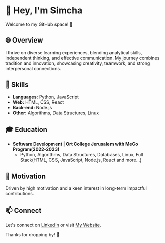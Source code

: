# 👋 Hey, I'm Simcha

Welcome to my GitHub space! 🚀

## 🌐 Overview

I thrive on diverse learning experiences, blending analytical skills, independent thinking, and effective communication. My journey combines tradition and innovation, showcasing creativity, teamwork, and strong interpersonal connections.

## 🚀 Skills

- **Languages:** Python, JavaScript
- **Web:** HTML, CSS, React
- **Back-end:** Node.js
- **Other:** Algorithms, Data Structures, Linux

## 🎓 Education

- **Software Development | Ort College Jerusalem with MeGo Program(2022-2023)**
  - Python, Algorithms, Data Structures, Databases, Linux, Full Stack(HTML, CSS, JavaScript, Node.js, React and more...)

## 💪 Motivation

Driven by high motivation and a keen interest in long-term impactful contributions.

## 📫 Connect

Let's connect on [LinkedIn](https://www.linkedin.com/in/simcha-sucot-%F0%9F%87%AE%F0%9F%87%B1-935a9b263/) or visit [My Website](https://simchasucot.github.io/myWebsite/).

Thanks for dropping by! 🌟
